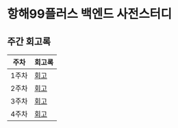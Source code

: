 # 항해99플러스 백엔드 사전스터디

## 주간 회고록
| 주차  | 회고록                  |
|-----|----------------------|
| 1주차 | [회고](docs/week01.md) |
| 2주차 | [회고](docs/week02.md) |
| 3주차 | [회고](docs/week03.md) |
| 4주차 | [회고](docs/week04.md) |